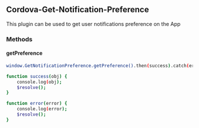 


## Cordova-Get-Notification-Preference

This plugin can be used to get user notifications preference on the App

### Methods

#### getPreference

```bash
window.GetNotificationPreference.getPreference().then(success).catch(error);

function success(obj) {   
    console.log(obj); 
    $resolve();
}

function error(error) {    
    console.log(error);
    $resolve();
}
```


    
